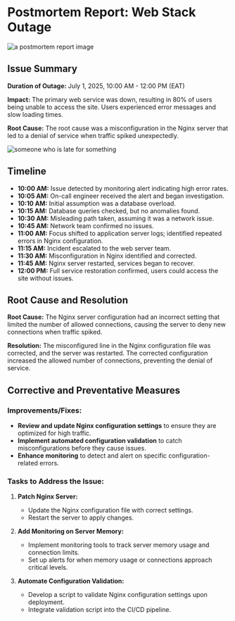 # Postmortem Report: Web Stack Outage

![a postmortem report image](https://github.com/user-attachments/assets/55bf0f17-d0d2-42da-942f-e49427f59a77)

## Issue Summary
**Duration of Outage:** July 1, 2025, 10:00 AM - 12:00 PM (EAT)

**Impact:** The primary web service was down, resulting in 80% of users being unable to access the site. Users experienced error messages and slow loading times.

**Root Cause:** The root cause was a misconfiguration in the Nginx server that led to a denial of service when traffic spiked unexpectedly.

![someone who is late for something](https://github.com/user-attachments/assets/2cae79c8-8bbe-43d9-99b8-b14daa713ba5)

## Timeline
- **10:00 AM:** Issue detected by monitoring alert indicating high error rates.
- **10:05 AM:** On-call engineer received the alert and began investigation.
- **10:10 AM:** Initial assumption was a database overload.
- **10:15 AM:** Database queries checked, but no anomalies found.
- **10:30 AM:** Misleading path taken, assuming it was a network issue.
- **10:45 AM:** Network team confirmed no issues.
- **11:00 AM:** Focus shifted to application server logs; identified repeated errors in Nginx configuration.
- **11:15 AM:** Incident escalated to the web server team.
- **11:30 AM:** Misconfiguration in Nginx identified and corrected.
- **11:45 AM:** Nginx server restarted, services began to recover.
- **12:00 PM:** Full service restoration confirmed, users could access the site without issues.

## Root Cause and Resolution
**Root Cause:** The Nginx server configuration had an incorrect setting that limited the number of allowed connections, causing the server to deny new connections when traffic spiked.

**Resolution:** The misconfigured line in the Nginx configuration file was corrected, and the server was restarted. The corrected configuration increased the allowed number of connections, preventing the denial of service.

## Corrective and Preventative Measures
### Improvements/Fixes:
- **Review and update Nginx configuration settings** to ensure they are optimized for high traffic.
- **Implement automated configuration validation** to catch misconfigurations before they cause issues.
- **Enhance monitoring** to detect and alert on specific configuration-related errors.

### Tasks to Address the Issue:
1. **Patch Nginx Server:**
   - Update the Nginx configuration file with correct settings.
   - Restart the server to apply changes.

2. **Add Monitoring on Server Memory:**
   - Implement monitoring tools to track server memory usage and connection limits.
   - Set up alerts for when memory usage or connections approach critical levels.

3. **Automate Configuration Validation:**
   - Develop a script to validate Nginx configuration settings upon deployment.
   - Integrate validation script into the CI/CD pipeline.
